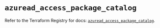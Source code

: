 # `azuread_access_package_catalog`

Refer to the Terraform Registry for docs: [`azuread_access_package_catalog`](https://registry.terraform.io/providers/hashicorp/azuread/2.53.1/docs/resources/access_package_catalog).
